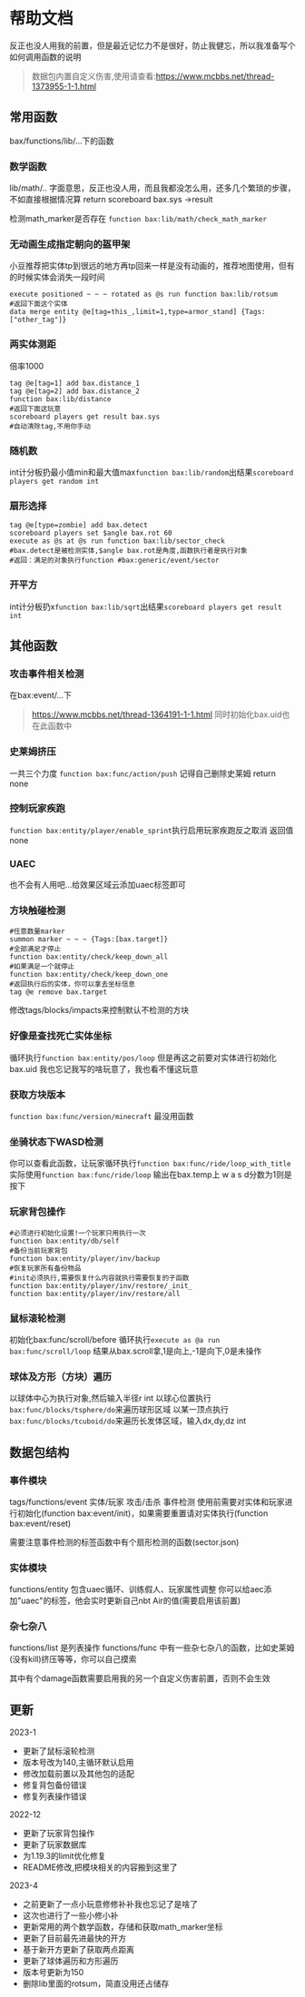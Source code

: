 # 帮助文档

反正也没人用我的前置，但是最近记忆力不是很好，防止我健忘，所以我准备写个如何调用函数的说明

> 数据包内置自定义伤害,使用请查看:https://www.mcbbs.net/thread-1373955-1-1.html

## 常用函数

bax/functions/lib/...下的函数

### 数学函数

lib/math/..
字面意思，反正也没人用，而且我都没怎么用，还多几个繁琐的步骤，不如直接根据情况算
return scoreboard bax.sys ->result 

检测math_marker是否存在
`function bax:lib/math/check_math_marker`

### 无动画生成指定朝向的盔甲架

小豆推荐把实体tp到很远的地方再tp回来一样是没有动画的，推荐地图使用，但有的时候实体会消失一段时间

```mcfunction
execute positioned ~ ~ ~ rotated as @s run function bax:lib/rotsum
#返回下面这个实体
data merge entity @e[tag=this_,limit=1,type=armor_stand] {Tags:["other_tag"]}
```

### 两实体测距

倍率1000
```mcfunction
tag @e[tag=1] add bax.distance_1
tag @e[tag=2] add bax.distance_2
function bax:lib/distance
#返回下面这玩意
scoreboard players get result bax.sys
#自动清除tag,不用你手动
```

### 随机数

int计分板扔最小值min和最大值max`function bax:lib/random`出结果`scoreboard players get random int`

### 扇形选择

```mcfunction
tag @e[type=zombie] add bax.detect
scoreboard players set $angle bax.rot 60
execute as @s at @s run function bax:lib/sector_check
#bax.detect是被检测实体,$angle bax.rot是角度,函数执行者是执行对象
#返回：满足的对象执行function #bax:generic/event/sector
```

### 开平方

int计分板扔x`function bax:lib/sqrt`出结果`scoreboard players get result int`

## 其他函数

### 攻击事件相关检测

在bax:event/...下
> https://www.mcbbs.net/thread-1364191-1-1.html
同时初始化bax.uid也在此函数中

### 史莱姆挤压

一共三个力度
`function bax:func/action/push`
记得自己删除史莱姆
return none

### 控制玩家疾跑

`function bax:entity/player/enable_sprint`执行启用玩家疾跑反之取消
返回值 none

### UAEC

也不会有人用吧...给效果区域云添加uaec标签即可

### 方块触碰检测

```mcfunction
#任意数量marker
summon marker ~ ~ ~ {Tags:[bax.target]}
#全部满足才停止
function bax:entity/check/keep_down_all
#如果满足一个就停止
function bax:entity/check/keep_down_one
#返回执行后的实体，你可以拿去坐标信息
tag @e remove bax.target
```
修改tags/blocks/impacts来控制默认不检测的方块

### 好像是查找死亡实体坐标

循环执行`function bax:entity/pos/loop`
但是再这之前要对实体进行初始化bax.uid
我也忘记我写的啥玩意了，我也看不懂这玩意

### 获取方块版本

`function bax:func/version/minecraft` 最没用函数

### 坐骑状态下WASD检测

你可以查看此函数，让玩家循环执行`function bax:func/ride/loop_with_title`
实际使用`function bax:func/ride/loop`
输出在bax.temp上 w a s d分数为1则是按下

### 玩家背包操作

```
#必须进行初始化设置!一个玩家只用执行一次
function bax:entity/db/self
#备份当前玩家背包
function bax:entity/player/inv/backup
#恢复玩家所有备份物品
#init必须执行,需要恢复什么内容就执行需要恢复的子函数
function bax:entity/player/inv/restore/_init_
function bax:entity/player/inv/restore/all
```

### 鼠标滚轮检测

初始化bax:func/scroll/before
循环执行`execute as @a run bax:func/scroll/loop`
结果从bax.scroll拿,1是向上,-1是向下,0是未操作

### 球体及方形（方块）遍历

以球体中心为执行对象,然后输入半径r int
以球心位置执行`bax:func/blocks/tsphere/do`来遍历球形区域
以某一顶点执行`bax:func/blocks/tcuboid/do`来遍历长发体区域，输入dx,dy,dz int

## 数据包结构

### 事件模块

tags/functions/event 实体/玩家 攻击/击杀 事件检测
使用前需要对实体和玩家进行初始化(function bax:event/init)，如果需要重置请对实体执行(function bax:event/reset)

需要注意事件检测的标签函数中有个扇形检测的函数(sector.json)

### 实体模块

functions/entity 包含uaec循环、训练假人、玩家属性调整
你可以给aec添加"uaec"的标签，他会实时更新自己nbt Air的值(需要启用该前置)

### 杂七杂八

functions/list 是列表操作 functions/func 中有一些杂七杂八的函数，比如史莱姆(没有kill)挤压等等，你可以自己摸索

其中有个damage函数需要启用我的另一个自定义伤害前置，否则不会生效

## 更新

2023-1
- 更新了鼠标滚轮检测
- 版本号改为140,主循环默认启用
- 修改加载前置以及其他包的适配
- 修复背包备份错误
- 修复列表操作错误

2022-12 
- 更新了玩家背包操作
- 更新了玩家数据库
- 为1.19.3的limit优化修复
- README修改,把模块相关的内容搬到这里了

2023-4
- 之前更新了一点小玩意修修补补我也忘记了是啥了
- 这次也进行了一些小修小补
- 更新常用的两个数学函数，存储和获取math_marker坐标
- 更新了目前最先进最快的开方
- 基于新开方更新了获取两点距离
- 更新了球体遍历和方形遍历
- 版本号更新为150
- 删除lib里面的rotsum，简直没用还占储存